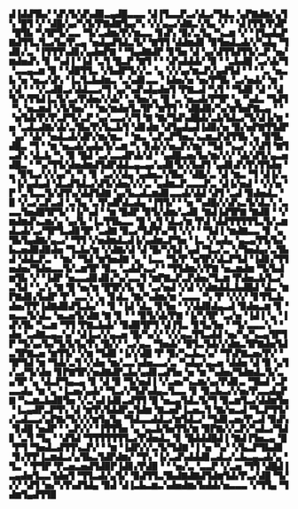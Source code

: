 ▟▐▟▟▜▙▞▝▟▚▜▞▟▚▟▉▃▄▟█▃▃▃▝▟▐▜▃▃▛▃▞▟▃▞▜▟▃▝▄▛▇▟▆▞▄▜▚▝█▜▝▞▝▟█▞▄▞▚▜▞▛▇▟▇▜▄▞▚▝▞▞▄▃▞▟▇▃▚▜▄▝▞▝▝▟▐▜▜▞▛▟▛▝█▜▙▝▚▜▛▜▞▃▃▝▜▞▃▟▆▞▛▞▆▃▃▝▊▟▚▝▉▞▃▜▄▝▚▃▆▝▞▝▐▜▄▟▄▛▇▟▜▜▃▜▃▞▙▞▛▃▄▝▅▟▄▟▜▟▃▜▞▝▇▜▜▝▟▟▆▟▊▝▉▜▅▟▃▟▞▞▚▟▄▝▜▟▊▞▃▝▐▜▜▜▚▟▊▞▄▟▅▛▇▝▝▜▄▟▇▟▛▝▊▜▅▝▟▝▄▞▟▜▜▟▜▜▞▃▛▝▅▞▆▟▅▟▚▝▊▝▚▟▐▝▐▟▝▃▜▝█▃▛▝▇▜▝▝▝▟▚▟▟▟▞▝▉▝▝▃▙▟█▝▃▞▟▞▜▝▃▃▄▃▆▝▉▝▝▟█▜▜▃▝▞▙▟▛▜▞▞▃▝▄▝▞▞▄▞▆▃▛▞▄▟▜▟▝▝▝▝▃▝▅▃▙▝▅▝▅▃▞▟▚▝▐▃▜▃▙▟▆▃▝▃▚▟▊▃▃▝▐▟▅▞▅▝▅▞▛▜▙▝▃▞▅▟▞▝▆▝▞▟▝▝▝▞▃▟▉▃▞▟▟▃▃▞▜▝▄▞▚▟▚▟▄▟▅▜▝▛▇▃▟▝▚▜▝▝▜▟▉▝▟▝▝▟▜▞▚▜▜▟▐▃▜▞▃▞▛▟▅▞▞▟▞▝▃▜▅▞▄▝█▝▃▝▅▃▟▞▛▜▛▝▄▝▚▟▃▝▜▟▜▝▚▝▅▃▆▟▝▞▙▜▅▞▝▝▆▞▆▟▅▜▃▜▛▝▆▜▜▝▝▟█▟▉▞▚▞▆▜▅▛▇▃▄▝▝▝▅▜▟▞▛▞▛▃▛▜▞▃▛▝▄▞▃▃▞▞▜▝▇▝▇▞▜▟▚▟█▟▞▃▙▜▟▃▞▜▞▟▐▞▆▝▅▝▃▟▃▟▇▞▟▞▃▜▙▞▛▞▙▃▙▜▝▟▊▟▆▝▟▜▄▟▄▟▐▟▉▞▅▝▉▞▅▛▇▜▜▟▛▝▄▞▝▟▞▝▅▟▃▟▞▟▛▞▆▞▆▃▝▝▆▃▝▃▛▃▛▜▅▃▚▃▆▃▛▟▜▜▙▝▄▝▉▜▙▟█▃▝▜▝▝▆▝▅▃▟▞▄▟▄▜▞▃▆▝▚▝▊▟▞▞▅▃▛▞▆▞▝▜▟▝▚▃▞▝▞▟▜▝▇▜▃▟▚▝▟▃▙▝▚▝▉▝█▟▝▃▞▃▃▟▛▟▞▟▝▝▄▟█▃▅▞▙▞▆▞▞▞▝▟▞▟▜▞▄▃▅▟█▃▝▝▚▞▜▜▞▟▅▟▆▟▜▟▛▟▟▃▄▃▄▞▄▟▊▜▞▞▙▟▜▝▄▟▊▟▚▜▚▜▜▟▅▝▄▝▉▜▃▞▞▞▄▞▚▝▚▝▊▝▃▞▞▟▄▝▄▟▅▃▚▜▙▞▝▟█▞▃▝▟▝▆▃▝▜▝▟▐▞▃▝▐▞▄▟▄▟▝▟▃▟▜▟▃▞▟▜▞▟▅▞▞▞▃▝▄▟▆▃▛▃▃▃▛▃▝▟▐▞▅▟▝▝▞▞▅▝▛▝▃▜▃▃▜▞▟▜▚▞▟▟▜▟▇▝▄▞▙▃▟▃▆▟▊▃▃▟▞▟▟▝▟▜▝▃▟▝▉▟▅▟▃▝▉▝▞▃▞▃▛▃▟▝▃▜▄▝▃▜▚▟▛▟▃▟▄▝▐▜▜▞▝▝▅▝▚▟█▞▞▟▚▃▜▞▟▃▚▝▃▃▃▜▅▟█▜▛▜▞▝▐▞▚▟▝▝▆▝█▟▛▝▉▜▞▟▆▞▃▟▊▝▇▟▐▟▜▛▇▝▇▟▉▝▝▞▆▟▆▟▚▃▆▞▄▝▄▞▙▝▐▃▜▜▙▃▃▝█▝▄▜▝▟▃▞▆▝▛▟▝▟▟▜▜▜▜▜▃▜▞▃▆▟▃▟▞▃▞▜▛▜▃▟▊▜▛▝▃▟▇▝▉▃▞▜▟▜▚▞▜▝▞▞▝▝▜▟▐▝▆▟▇▃▃▝▊▝▄▜▙▜▄▟▇▞▄▃▞▝▜▜▝▞▅▟▆▟▃▟▐▞▄▟▆▃▛▜▅▝▐▃▝▞▄▟▄▝▄▃▄▜▜▞▙▞▙▃▅▟▉▟▉▟▅▝▜▃▙▞▆▝▞▟▇▞▟▝▟▝█▞▚▜▟▝▄▟▝▜▃▞▃▝▞▜▅▟▄▞▃▜▙▟▝▟▟▃▛▃▝▝▆▞▝▜▟▝▆▜▅▟▇▝▄▝▐▃▃▝▜▞▛▝▅▜▛▞▟▃▛▜▟▝▐▟▊▞▜▜▅▟▅▞▜▟▅▃▃▜▞▃▆▜▛▝▉▃▝▃▟▟▚▃▞▝▝▜▜▟▆▞▞▛▇▝▅▃▆▟▆▝▜▞▙▟▆▜▙▝▞▝▐▟▛▝▅▃▃▟▊▟▊▞▚▞▃▃▜▝▆▛▇▃▛▃▛▟▅▞▜▃▆▝▛▟▅▃▙▜▃▞▃▜▟▝▝▃▚▝▇▝█▝▅▞▆▝█▜▛▞▙▝▊▝▃▞▅▟▝▞▟▝▞▟▆▟▟▃▙▟█▟▝▟▃▝▆▛▇▟▊▞▙▟▛▝▛▝▃▃▚▝▄▝▊▟▃▝▇▞▚▟▆▞▆▝▃▃▃▝▚▝▛▝▞▞▞▝▊▜▜▃▙▟▅▞▛▛▐▟▇▟▉▟▜▃▙▞▝▝▊▝▐▟▝▟▃▝▊▜▅▝▝▞▟▟▉▟▄▃▟▝▉▟▅▃▆▝▊▝▅▃▃▜▞▟▃▝▅▃▅▜▞▟▇▝▇▝▊▝▝▝▉▜▞▟▞▛▇▝▐▞▚▜▛▝▃▞▅▝▐▟▐▝▄▝▐▟▚▜▙▝▚▃▆▝▜▜▝▛▇▃▙▟▞▝▉▟▉▜▛▜▝▟▐▜▃▝▊▜▄▜▅▝▝▜▞▃▃▃▚▝▝▟▅▝▃▟▇▃▄▃▚▞▝▟▐▃▞▞▄▃▅▝█▞▚▞▞▝▞▞▄▃▜▜▃▟▟▝▅▞▚▞▚▃▄▜▛▜▛▝▜▞▄▞▙▞▜▞▙▜▄▜▚▝█▞▞▝▃▞▄▃▝▜▅▟▞▝█▜▃▜▟▞▞▟▆▃▜▛▇▟▅▜▟▃▜▛▇▃▅▝▆▜▜▞▝▞▆▝▜▟▉▝▐▞▞▟█▝▛▝▉▞▚▃▙▃▚▞▝▜▚▛▇▃▅▞▛▞▝▜▛▜▟▝▆▝▜▟▞▃▜▝▞▟▅▝▆▞▃▃▚▟▅▃▃▞▃▝▚▟▄▞▄▃▅▝▟▟▅▝▟▝▉▝▄▜▞▃▞▜▞▟▅▝▊▛▇▜▛▞▅▟▇▟▛▃▙▞▄▟▊▃▟▜▅▝▅▝▆▝▚▟▅▞▜▟▆▟▃▜▞▃▄▜▛▝▄▝▟▃▛▜▄▃▄▝▊▝▟▝▉▝▜▞▅▟▐▝▞▃▅▞▚▃▆▞▄▞▛▟▊▃▝▜▙▟▝▃▛▃▃▟▄▝▆▝▄▝▐▃▅▞▄▟▞▝▜▃▞▞▜▟▚▟▄▃▜▃▃▝▊▝▉▃▙▃▞▞▅▞▛▃▃▟▄▛▇▝▚▃▆▃▙▟▉▜▅▝▞▃▚▟▐▟▊▃▟▜▜▝█▝▅▃▄▜▟▃▜▞▜▝▉▃▆▜▃▞▟▟▆▜▅▝▐▃▄▟▛▃▛▜▚▝▟▝▆▜▚▜▟▟▛▃▜▟▆▝▇▃▅▛▐▃▅▃▜▝▇▞▅▃▟▝▜▃▛▜▜▞▞▃▟▃▃▞▄▛▇▞▜▞▞▞▆▜▄▜▄▝▜▟▃▃▟▟▃▞▆▜▟▃▞▝▜▟▊▃▅▞▛▃▟▝▉▟▚▝▊▟█▝▅▟▛▝▝▃▛▞▞▝▐▜▜▜▅▝▄▝▄▃▙▜▅▜▜▞▆▝▉▛▇▞▞▃▛▞▚▟▃▞▜▟▊▝▃▜▝▜▄▝▝▟▜▟▝▜▜▜▜▜▜▜▃▞▛▟▅▟▃▝▊▝█▟▟▟█▟▐▝▇▟▐▜▅▃▄▝█▝▛▜▝▜▅▟▃▟▜▜▚▃▛▞▝▝▆▝▐▟▛▞▞▃▜▞▜▟▇▝▐▝▅▝▚▞▝▞▙▃▛▜▙▟▉▝▊▞▛▛▐▃▆▟▃▞▄▜▙▃▜▟▛▟▆▞▝▜▚▝▐▞▃▟▚▟▟▟▊▃▟▃▞▃▙▃▄▃▟▞▄▝▜▃▝▝▛▜▛▝▛▃▅▃▅▟▜▟▉▛▐▟▊▞▛▟▉▝▝▝▅▞▃▝▃▃▛▝▞▃▅▝▜▜▝▟█▟▐▃▄▟▅▜▃▃▜▟▅▜▝▜▜▃▟▞▄▜▞▝▉▟▜▜▃▜▙▟▇▟▇▟▜▟▆▜▟▞▛▃▞▟█▝▜▞▞▞▝▟▜▝▅▞▚▜▚▟▜▟▄▝▉▟▝▟▐▃▙▃▆▃▚▟▅▟▆▞▙▟▟▞▅▃▃▃▝▞▜▜▄▝▜▟▆▜▄▟▜▜▉
